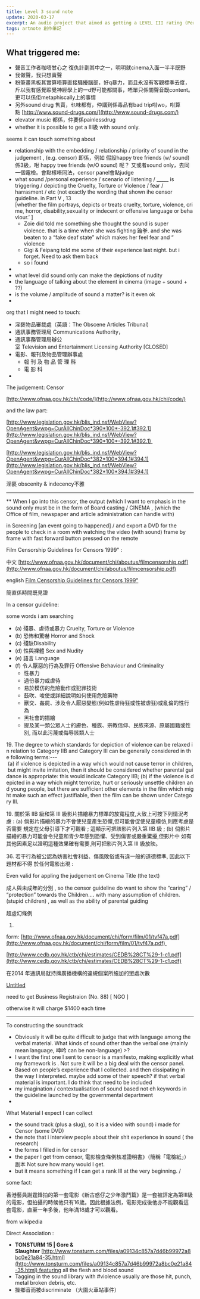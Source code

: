 ```yaml
---
title: Level 3 sound note
update: 2020-03-17
excerpt: An audio project that aimed as getting a LEVEL III rating (Person Aged 18 or above only) by submitting a film with no visual (just black screen() but just sound
tags: artnote 創作筆記
---
```



## What triggered me:

- 聲音工作者咖唔甘心之 復仇計劃其中之一，明明就cinema入面一半半既野
- 我做聲，我只想賣聲
- 粉筆畫黑板其實算唔算直接騷擾腦部，好q暴力，而且永沒有客觀標準去度，斤以我有感覺聆覺神經學上的一d野可能都關事，唔單只係關聲音既content。更可以係佢metaphiscally上的事情
- 另外sound drug 售賣，乜味都有，仲講到係毒品有bad trip咁wo，咁算點 [http://www.sound-drugs.com/](http://www.sound-drugs.com/)
- elevator music 都係，仲要係painlessdrug
- whether it is possible to get a III級 with sound only.

seems it can touch something about

- relationship with the embedding / relationship / priority of sound in the judgement , (e.g. censor) 即係，例如 假設happy tree friends (w/ sound) 係3級，咁 happy tree friends (w/O sound) 呢？ 又或者sound only，去同一個電檢。會點樣唔同法，censor panel會點judge
- what sound /personal experience / scenario of listening / _____ is triggering / depicting the Cruelty, Torture or Violence / fear / harrasment / etc (not exactly the wording that shown ihe censor guideline. in Part V , 13 [whether the film portrays, depicts or treats cruelty, torture, violence, crime, horror, disability,sexuality or indecent or offensive language or behaviour.’ ]
    - Zoie did told me something she thought the sound is super violence. that is a time when she was fighting 跆拳. and she was beaten to a “fake deaf state” which makes her feel fear and “ violence
    - Gigi & Feipang told me some of their experience last night. but i forget. Need to ask them back
    - so i found
- 
- what level did sound only can make the depictions of nudity
- the language of talking about the element in cinema (image + sound + ??)
- is the volume / amplitude of sound a matter? is it even ok
- 

org that I might need to touch:

- 淫褻物品審裁處（英語：The Obscene Articles Tribunal)
- 通訊事務管理局 Communications Authority，
- 通訊事務管理局辦公室 Television and Entertainment Licensing Authority [CLOSED]
- 電影、報刊及物品管理辦事處
    - 報 刊 及 物 品 管 理 科
    - 電 影 科
- 

The judgement: Censor

[http://www.ofnaa.gov.hk/chi/code/](http://www.ofnaa.gov.hk/chi/code/)

and the law part:

[http://www.legislation.gov.hk/blis_ind.nsf/WebView?OpenAgent&vwpg=CurAllChinDoc*390*100*-392.1#392.1](http://www.legislation.gov.hk/blis_ind.nsf/WebView?OpenAgent&vwpg=CurAllChinDoc*390*100*-392.1#392.1) 

[http://www.legislation.gov.hk/blis_ind.nsf/WebView?OpenAgent&vwpg=CurAllChinDoc*382*100*394.1#394.1](http://www.legislation.gov.hk/blis_ind.nsf/WebView?OpenAgent&vwpg=CurAllChinDoc*382*100*394.1#394.1)

淫褻 obscenity & indecency不雅

---

** When I go into this censor, the output (which I want to emphasis in the sound only must be in the form of Board casting / CINEMA , (which the Office of film, newspaper and article administration can handle with)

in Screening [an event going to happened] / and export a DVD for the people to check in a room with watching the video (with sound) frame by frame with fast forward button pressed on the remote

Film Censorship Guidelines for Censors 1999" :

中文 [http://www.ofnaa.gov.hk/document/chi/aboutus/filmcensorship.pdf](http://www.ofnaa.gov.hk/document/chi/aboutus/filmcensorship.pdf) 

english [Film Censorship Guidelines for Censors 1999"](http://www.ofnaa.gov.hk/document/eng/aboutus/filmcensorship.pdf)

簡直係時間既見證

In a censor guideline:

some words i am searching

- (a) 殘暴、虐待或暴力 Cruelty, Torture or Violence
- (b) 恐怖和驚嚇 Horror and Shock
- (c) 殘缺Disability
- (d) 性與裸體 Sex and Nudity
- (e) 語言 Language
- (f) 令人厭惡的行為及罪行 Offensive Behaviour and Criminality
    - 性暴力
    - 過份暴力或虐待
    - 易於模仿的危險動作或犯罪技術
    - 鼓吹、唆使或詳細說明如何使用危險藥物
    - 獸交、姦屍、涉及令人厭惡變態(例如性虐待狂或性被虐狂)或亂倫的性行為
    - 黑社會的描繪
    - 提及某一類公眾人士的膚色、種族、宗教信仰、民族來源、原屬國籍或性別, 而以此污蔑或侮辱該類人士

19. The degree to which standards for depiction of violence can be relaxed in relation to Category IIB and Category III can be generally considered in the following terms:--- (a) if violence is depicted in a way which would not cause terror in children, but might invite imitation, then it should be considered whether parental guidance is appropriate: this would indicate Category IIB; (b) if the violence is depicted in a way which might terrorize, hurt or seriously unsettle children and young people, but there are sufficient other elements in the film which might make such an effect justifiable, then the film can be shown under Category III.

19. 關於第 IIB 級和第 III 級影片描繪暴力標準的放寬程度,大致上可按下列情況考慮 : (a) 倘影片描繪的暴力不會使兒童產生恐懼,但可能會促使兒童模仿,則應考慮是否需要 規定在父母引導下才可觀看 ; 這顯示可把該影片列入第 IIB 級 ; (b) 倘影片描繪的暴力可能會令兒童和青少年感到恐懼、受到傷害或嚴重驚擾,但影片中 如有其他因素足以證明這種效果確有需要,則可把影片列入第 III 級放映。

36. 若干行為被公認為妨害社會利益、傷風敗俗或有違一般的道德標準, 因此以下題材都不得 於任何電影出現 :

Even valid for appling the judgement on Cinema Title (the text)

成人與未成年的分別 , so the censor guideline do want to show the “caring” / “protection” towards the Children…. with many assumption of children. (stupid children) , as well as the ability of parental guiding

超虛幻條例

1. 

form: [http://www.ofnaa.gov.hk/document/chi/form/film/01/tvf47a.pdf](http://www.ofnaa.gov.hk/document/chi/form/film/01/tvf47a.pdf) 

[http://www.cedb.gov.hk/ctb/chi/estimates/CEDB%28CT%29-1-c1.pdf](http://www.cedb.gov.hk/ctb/chi/estimates/CEDB%28CT%29-1-c1.pdf)

在2014 年通訊局就持牌廣播機構的違規個案所施加的懲處次數

[Untitled](https://www.notion.so/9dfbf1adbbf24442892a641180d36d7a)

need to get Business Registraion (No. 88) [ NGO ]

otherwise it will charge $1400 each time

---

To constructing the soundtrack

- Obviously it will be quite difficult to judge that with language among the verbal material. What kinds of sound other than the verbal one (mainly mean language, 呻吟 can be non-language) >?
- I want the first one I sent to censor is a manifesto, making explicitly what my framework is . Not sure it will be a big deal with the censor panel.
- Based on people’s experience that I collected. and then dissipating in the way I interpreted. maybe add some of their speech? if that verbal material is important. I do think that need to be included
- my imagination / contextualisation of sound based not eh keywords in the guideline launched by the governmental department
- 

What Material I expect I can collect

- the sound track (plus a slug), so it is a video with sound) i made for Censor (some DVD)
- the note that i interview people about their shit experience in sound ( the research)
- the forms I filled in for censor
- the paper I get from censor, 電影檢查條例核准證明書》（簡稱「電檢紙」）副本 Not sure how many would I get.
- but it means something if I can get a rank III at the very beginning. /

some fact:

香港藝員謝霆鋒拍的第一套電影《新古惑仔之少年激鬥篇》是一套被評定為第III級的電影，但拍攝的時候他只有16歲。因此根據法例，電影完成後他亦不能觀看這套電影，直至一年多後，他年滿18歲才可以觀看。

from wikipedia

Direct Association :

- **TONSTURM 15 | Gore & Slaughter** [http://www.tonsturm.com/files/a09134c857a7d46b99972a8bc0e21a84-35.html](http://www.tonsturm.com/files/a09134c857a7d46b99972a8bc0e21a84-35.html) featuring all the flesh and blood sound
- Tagging in the sound library with #violence usually are those hit, punch, metal broken debris, etc.
- 操鄉音而被discriminate （大圍火車站事件）